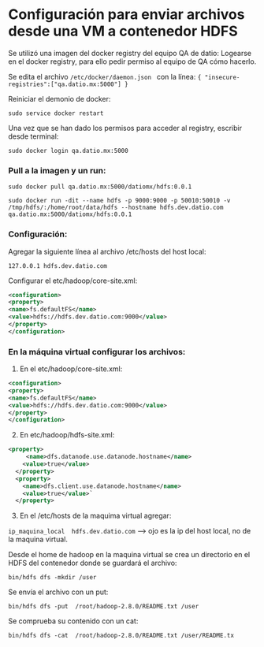 # Configuración para enviar archivos desde una VM a contenedor HDFS

Se utilizó una imagen del docker registry del equipo QA de datio:
Logearse en el docker registry, para ello pedir permiso al equipo de QA cómo hacerlo.


Se edita el archivo `/etc/docker/daemon.json ` con la línea:
`{ "insecure-registries":["qa.datio.mx:5000"] }`  

Reiniciar el demonio de docker:

`sudo service docker restart`


Una vez que se han dado los permisos para acceder al registry, escribir desde terminal:

`sudo docker login qa.datio.mx:5000`


### Pull a la imagen y un run:

`sudo docker pull qa.datio.mx:5000/datiomx/hdfs:0.0.1`

`sudo docker run -dit --name hdfs -p 9000:9000 -p 50010:50010 -v /tmp/hdfs/:/home/root/data/hdfs --hostname hdfs.dev.datio.com qa.datio.mx:5000/datiomx/hdfs:0.0.1`

### Configuración: 

Agregar la siguiente línea al archivo /etc/hosts del host local:

`127.0.0.1 hdfs.dev.datio.com`

Configurar el  etc/hadoop/core-site.xml:

```xml 
<configuration>
<property>
<name>fs.defaultFS</name>
<value>hdfs://hdfs.dev.datio.com:9000</value>
</property>
</configuration>

```

### En la máquina virtual configurar los archivos:
1. En el etc/hadoop/core-site.xml:
```xml
<configuration>
<property>
<name>fs.defaultFS</name>
<value>hdfs://hdfs.dev.datio.com:9000</value>
</property>
</configuration>

```

2. En etc/hadoop/hdfs-site.xml:

```xml
<property>
     <name>dfs.datanode.use.datanode.hostname</name>
    <value>true</value>
  </property>
  <property>
    <name>dfs.client.use.datanode.hostname</name>
    <value>true</value>`
  </property>
  ```

3. En el /etc/hosts de la maquima virtual agregar:

`ip_maquina_local  hdfs.dev.datio.com` --> ojo es la ip del host local, no de la maquina virtual.


Desde el home de hadoop en la maquina virtual se crea un directorio en el HDFS del contenedor donde se guardará el archivo:

`bin/hdfs dfs -mkdir /user`

Se envía el archivo con un put:

`bin/hdfs dfs -put  /root/hadoop-2.8.0/README.txt /user`

 Se comprueba  su contenido con un cat:
 
`bin/hdfs dfs -cat  /root/hadoop-2.8.0/README.txt /user/README.tx`




 


